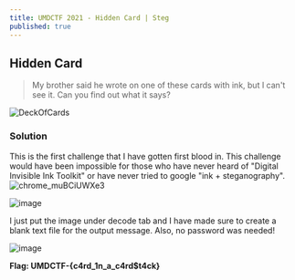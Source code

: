 ```yaml
---
title: UMDCTF 2021 - Hidden Card | Steg
published: true
---
```


## [](#header-2)Hidden Card

>My brother said he wrote on one of these cards with ink, but I can't see it. Can you find out what it says?

![DeckOfCards](https://user-images.githubusercontent.com/81070073/115099636-0ba89480-9eec-11eb-9535-73abcd02259a.png)

### [](#header-3)Solution

This is the first challenge that I have gotten first blood in. This challenge would have been impossible for those who have never heard of "Digital Invisible Ink Toolkit" or have
never tried to google "ink + steganography".![chrome_muBCiUWXe3](https://user-images.githubusercontent.com/81070073/115099858-87efa780-9eed-11eb-9c5e-53bd7e2585bd.png)


![image](https://user-images.githubusercontent.com/81070073/115099724-925d7180-9eec-11eb-81ff-236d8b9598f0.png)

I just put the image under decode tab and I have made sure to create a blank text file for the output message. Also, no password was needed!

![image](https://user-images.githubusercontent.com/81070073/115099794-13b50400-9eed-11eb-8c29-4cfc42803382.png)

**Flag: UMDCTF-{c4rd_1n_a_c4rd$t4ck}**
